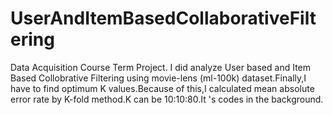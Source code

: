 # UserAndItemBasedCollaborativeFiltering
Data Acquisition Course Term Project. I did analyze User based and Item Based Collobrative Filtering using movie-lens (ml-100k) dataset.Finally,I have to find optimum K values.Because of this,I calculated mean absolute error rate by K-fold method.K can be 10:10:80.It 's codes in the background.
